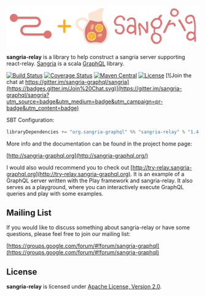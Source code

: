 ![Scagria Relay Support](https://raw.githubusercontent.com/sangria-graphql/sangria-logo/master/sangria-relay-logo.png)

**sangria-relay** is a library to help construct a sangria server supporting react-relay. [Sangria](http://sangria-graphql.org/) is a scala [GraphQL](http://facebook.github.io/graphql/) library.

[![Build Status](https://travis-ci.org/sangria-graphql/sangria-relay.svg?branch=master)](https://travis-ci.org/sangria-graphql/sangria-relay) [![Coverage Status](http://coveralls.io/repos/sangria-graphql/sangria-relay/badge.svg?branch=master&service=github)](http://coveralls.io/github/sangria-graphql/sangria-relay?branch=master) [![Maven Central](https://maven-badges.herokuapp.com/maven-central/org.sangria-graphql/sangria-relay_2.11/badge.svg)](https://maven-badges.herokuapp.com/maven-central/org.sangria-graphql/sangria-relay_2.11) [![License](http://img.shields.io/:license-Apache%202-brightgreen.svg)](http://www.apache.org/licenses/LICENSE-2.0.txt) [![Join the chat at https://gitter.im/sangria-graphql/sangria](https://badges.gitter.im/Join%20Chat.svg)](https://gitter.im/sangria-graphql/sangria?utm_source=badge&utm_medium=badge&utm_campaign=pr-badge&utm_content=badge)

SBT Configuration:

```scala
libraryDependencies += "org.sangria-graphql" %% "sangria-relay" % "1.4.1"
```

More info and the documentation can be found in the project home page:

[http://sangria-graphql.org](http://sangria-graphql.org/)

I would also would recommend you to check out [http://try-relay.sangria-graphql.org](http://try-relay.sangria-graphql.org).
It is an example of a GraphQL server written with the Play framework and sangria-relay. It also serves as a playground,
where you can interactively execute GraphQL queries and play with some examples.

## Mailing List

If you would like to discuss something about sangria-relay or have some questions, please feel free to join our mailing list:

[https://groups.google.com/forum/#!forum/sangria-graphql](https://groups.google.com/forum/#!forum/sangria-graphql)

## License

**sangria-relay** is licensed under [Apache License, Version 2.0](http://www.apache.org/licenses/LICENSE-2.0).
